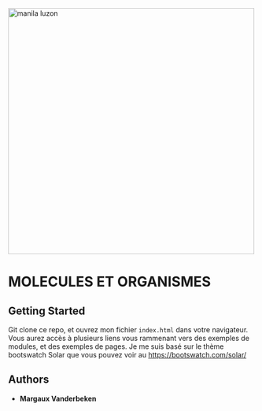 <img style="width: 500px" src="https://66.media.tumblr.com/6efee1eb43570c99019a65fd4c0bdf6e/tumblr_pjrg1aVJ831ws2d4ao2_500.gif" alt="manila luzon"/>

# MOLECULES ET ORGANISMES

## Getting Started

Git clone ce repo, et ouvrez mon fichier `index.html` dans votre navigateur. Vous aurez accès à plusieurs liens vous rammenant vers des exemples de modules, et des exemples de pages.
Je me suis basé sur le thème bootswatch Solar que vous pouvez voir au https://bootswatch.com/solar/



## Authors

* **Margaux Vanderbeken**



